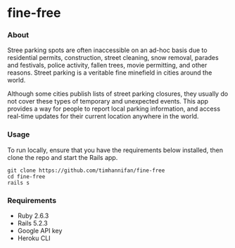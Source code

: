 # fine-free

### About
Stree parking spots are often inaccessible on an ad-hoc basis due to residential permits, construction, street cleaning, snow removal, parades and festivals, police activity, fallen trees, movie permitting, and other reasons. Street parking is a veritable fine minefield in cities around the world.

Although some cities publish lists of street parking closures, they usually do not cover these types of temporary and unexpected events. This app provides a way for people to report local parking information, and access real-time updates for their current location anywhere in the world.


### Usage
To run locally, ensure that you have the requirements below installed, then clone the repo and start the Rails app.

```
git clone https://github.com/timhannifan/fine-free
cd fine-free
rails s
```

### Requirements
* Ruby 2.6.3
* Rails 5.2.3
* Google API key
* Heroku CLI